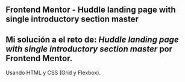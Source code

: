 **Frontend Mentor - Huddle landing page with single introductory section master**
---
Mi solución a el reto de: **_Huddle landing page with single introductory section master_** por Frontend Mentor. 
---
Usando HTML y CSS (Grid y Flexbox).